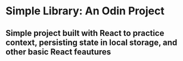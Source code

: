# Simple Library: An Odin Project 

## Simple project built with React to practice context, persisting state in local storage, and other basic React feautures

